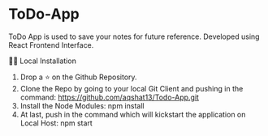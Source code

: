# ToDo-App

ToDo App is used to save your notes for future reference. Developed using React Frontend Interface.




🏃‍♂️ Local Installation
1. Drop a ⭐ on the Github Repository.
2. Clone the Repo by going to your local Git Client and pushing in the command:
https://github.com/aqshat13/Todo-App.git
4. Install the Node Modules:
npm install
5. At last, push in the command which will kickstart the application on Local Host:
npm start
